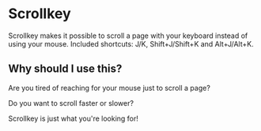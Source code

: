 # Scrollkey

Scrollkey makes it possible to scroll a page with your keyboard instead of using your mouse. Included shortcuts: J/K, Shift+J/Shift+K and Alt+J/Alt+K.

## Why should I use this?

Are you tired of reaching for your mouse just to scroll a page?

Do you want to scroll faster or slower?

Scrollkey is just what you're looking for!
